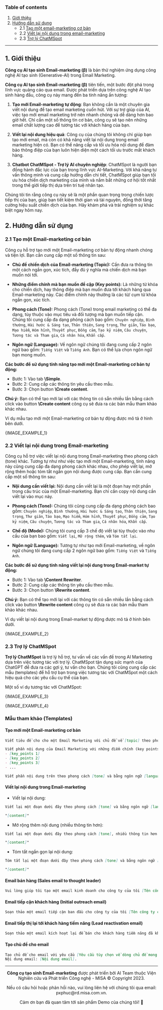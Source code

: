 ### Table of contents

1. [Giới thiệu](#introduction)
2. [Hướng dẫn sử dụng](#how_to_use)
    - 2.1  [Tạo một email-marketing cơ bản](#simple)
    - 2.2  [Viết lại nội dung trong email-marketing](#content_rewriting)
    - 2.3  [Trợ lý ChatMSpot](#assistant)
---

## <a name='introduction'></a> 1. Giới thiệu

**Công cụ AI tạo sinh Email-marketing (β)** là bản thử nghiệm ứng dụng công nghệ AI tạo sinh (Generative-AI) trong 
Email Marketing. 

**Công cụ AI tạo sinh Email-marketing (β)** tiên tiến, một bước đột phá trong lĩnh vực quảng cáo qua email. 
Được phát triển dựa trên công nghệ AI tạo sinh hàng đầu, công cụ này mang đến ba tính năng ấn tượng:

1. **Tạo mới Email-marketing tự động**: Bạn không cần là một chuyên gia viết nội dung để tạo email marketing cuốn hút. 
Với sự trợ giúp của AI, việc tạo mới email marketing trở nên nhanh chóng và dễ dàng hơn bao giờ hết. Chỉ cần một số 
thông tin cơ bản, công cụ sẽ tạo nên những email chất lượng cao để tương tác với khách hàng của bạn.

2. **Viết lại nội dung hiệu quả**: Công cụ của chúng tôi không chỉ giúp bạn tạo mới email, mà còn có khả năng viết lại nội 
dung trong email marketing hiện có. Bạn có thể nâng cấp và tối ưu hóa nội dung để đảm bảo thông điệp của bạn luôn hiện 
diện một cách tối ưu trước mắt khách hàng.

3. **Chatbot ChatMSpot - Trợ lý AI chuyên nghiệp**: ChatMSpot là người bạn đồng hành đắc lực của bạn trong lĩnh vực 
AI-Marketing. Với khả năng tư vấn thông minh và cung cấp hướng dẫn chi tiết, ChatMSpot giúp bạn tối ưu hóa chiến dịch 
marketing của mình và nắm bắt những cơ hội tốt nhất trong thế giới tiếp thị dựa trên trí tuệ nhân tạo.

Chúng tôi tin rằng công cụ này sẽ là một phần quan trọng trong chiến lược tiếp thị của bạn, giúp bạn 
tiết kiệm thời gian và tài nguyên, đồng thời tăng cường hiệu suất chiến dịch của bạn. Hãy khám phá và trải nghiệm sự 
khác biệt ngay hôm nay.

## <a name='how_to_use'></a> 2. Hướng dẫn sử dụng

### <a name='simple'></a> 2.1 Tạo một Email-marketing cơ bản

Công cụ hỗ trợ tạo mới một Email-marketing cơ bản tự động nhanh chóng và tiện lợi. Bạn cần cung cấp một số thông tin sau:

- **Chủ đề chiến dịch của Email-marketing (Topic):** Cần đưa ra thông tin một cách ngắn gọn, xúc tích, đầy đủ ý nghĩa mà chiến dịch 
mà bạn muốn nói tới.

-  **Những điểm chính mà bạn muốn đề cập (Key points):** Là những từ khóa cho chiến dịch, hay thông điệp mà bạn muốn đưa
tới khách hàng qua Email-marketing này. Các điểm chính này thường là các từ/ cụm từ khóa ngắn gọn, xúc tích.

- **Phong cách (Tone):** Phong cách (Tone) trong email marketing có thể đa dạng, tùy thuộc vào mục tiêu và đối tượng mà 
bạn muốn tiếp cận. Chúng tôi cung cấp đa dạng phóng cách bao gồm: `Chuyên nghiệp`, `Bình thường`, `Hài hước & Sáng tạo`, 
`Thân thiện`, `Sang trọng`, `Thư giãn`, `Táo bạo`, `Mạo hiểm`, `Hóm hỉnh`, `Thuyết phục`, `Đồng cảm`, `Tạo kỷ niệm`, 
`Câu chuyện`, `Tương tác và Tham gia`, `Cá nhân hóa`, `Khẩn cấp`.

- **Ngôn ngữ (Language):** Về ngôn ngữ chúng tôi đang cung cấp 2 ngôn ngữ bao gồm: `Tiếng Việt` và `Tiếng Anh`. Bạn có 
thể lựa chọn ngôn ngữ bạn mong muốn.

**Các bước để sử dụng tính năng tạo mới một Email-marketing cơ bản tự động:**

- Bước 1: Vào tab **\Simple**.
- Bước 2: Cung cấp các thông tin yêu cầu theo mẫu.
- Bước 3: Chọn button **\Create content**.

**Chú ý:** Bạn có thể tạo mới lại với các thông tin có sẵn nhiều lần bằng cách click vào button **\Create content** công 
cụ sẽ đưa ra các bản mẫu tham khảo khác nhau.

Ví dụ mẫu tạo mới một Email-marketing cơ bản tự động được mô tả ở hình bên dưới.

{IMAGE_EXAMPLE_1}


### <a name='content_rewriting'></a> 2.2 Viết lại nội dung trong Email-marketing

Công cụ hỗ trợ việc viết lại nội dung trong Email-marketing theo phong cách (tone) khác. Tương tự như như việc tạo mới một 
Email-marketing, tính năng này cũng cung cấp đa dạng phong cách khác nhau, cho phép viết lại, mở rộng thêm hoặc tóm tắt 
ngắn gọn nội dung được cung cấp. Bạn cần cung cấp một số thông tin sau:

- **Nội dung cần viết lại:** Nội dung cần viết lại là một đoạn hay một phần trong cấu trúc của một Email-marketing. Bạn 
chỉ cần copy nội dung cần viết lại vào mục này.

- **Phong cách (Tone):** Chúng tôi cũng cung cấp đa dạng phóng cách bao gồm: `Chuyên nghiệp`, `Bình thường`, `Hài hước & Sáng tạo`, 
`Thân thiện`, `Sang trọng`, `Thư giãn`, `Táo bạo`, `Mạo hiểm`, `Hóm hỉnh`, `Thuyết phục`, `Đồng cảm`, `Tạo kỷ niệm`, 
`Câu chuyện`, `Tương tác và Tham gia`, `Cá nhân hóa`, `Khẩn cấp`. 

- **Chế độ (Mode):** Chúng tôi cung cấp 3 chế độ viết lại tùy thuộc vào nhu cầu của bạn bao gồm: `Viết lại`, `Mở rộng thêm`,
và `Tóm tắt lại`.

- **Ngôn ngữ (Language):** Tương tự như tạo mới Email-marketing, về ngôn ngữ chúng tôi đang cung cấp 2 ngôn ngữ bao 
gồm: `Tiếng Việt` và `Tiếng Anh`.

**Các bước để sử dụng tính năng viết lại nội dung trong Email-market tự động:**

- Bước 1: Vào tab **\Content Rewriter**.
- Bước 2: Cung cấp các thông tin yêu cầu theo mẫu.
- Bước 3: Chọn button **\Rewrite content**.

**Chú ý:** Bạn có thể tạo mới lại với các thông tin có sẵn nhiều lần bằng cách click vào button **\Rewrite content** công 
cụ sẽ đưa ra các bản mẫu tham khảo khác nhau.

Ví dụ viết lại nội dung trong Email-market tự động được mô tả ở hình bên dưới.

{IMAGE_EXAMPLE_2}

### <a name='assistant'></a> 2.3 Trợ lý ChatMSpot

**Trợ lý ChatMSpot** là trợ lý hỗ trợ, tư vấn về các vấn đề trong AI Marketing dựa trên việc tương tác với trợ lý. 
ChatMSpot tận dụng sức mạnh của ChatGPT để đưa ra các gợi ý, tư vấn cho bạn. Chúng tôi cũng cung cấp các mẫu (templates) 
để hỗ trợ bạn trong việc tương tác với ChatMSpot một cách hiệu quả cho các yêu cầu cụ thể của bạn.

Một số ví dụ tương tác với ChatMSpot:

{IMAGE_EXAMPLE_3}

{IMAGE_EXAMPLE_4}

### Mẫu tham khảo (Templates)


#### Tạo mới một Email-marketing cơ bản

```markdown
Viết tiêu đề cho cho một Email Marketing với chủ đề về [topic] theo phong cách viết: [tone] và bằng ngôn ngữ: [language].
```

```markdown
Viết phần nội dung của Email Marketing với những điểm chính (key points) như sau:
- [key_points 1]
- [key_points 2]
- [key_points 3]
- ...

Viết phần nội dung trên theo phong cách [tone] và bằng ngôn ngữ [language].
```

#### Viết lại nội dung trong Email-marketing

- Viết lại nội dung:
```markdown
Viết lại một đoạn dưới đây theo phong cách [tone] và bằng ngôn ngữ [language]:

"[content]"
```

- Mở rộng thêm nội dung (nhiều thông tin hơn):
```markdown
Viết lại một đoạn dưới đây theo phong cách [tone], nhiều thông tin hơn và bằng ngôn ngữ [language]:

"[content]"
```

- Tóm tắt ngắn gọn lại nội dung:
```markdown
Tóm tắt lại một đoạn dưới đây theo phong cách [tone] và bằng ngôn ngữ [language]:

"[content]"
```

#### Email bán hàng (Sales email to thought leader)

```markdown
Vui lòng giúp tôi tạo một email kinh doanh cho công ty của tôi [Tên công ty của bạn]. Tôi đang gửi email này đến [Tên khách hàng tiềm năng], người mà tôi muốn bán sản phẩm của mình. Sản phẩm tôi đang bán là Tên và mô tả sản phẩm. Tôi muốn email này được cá nhân hóa dựa trên nội dung họ đã chia sẻ công khai vào [Ngày họ đã chia sẻ nội dung]. Nội dung họ đã chia sẻ là: [Nội dung được chia sẻ của khách hàng tiềm năng].
```

#### Email tiếp cận khách hàng (Initial outreach email)
```markdown
Soạn thảo một email tiếp cận ban đầu cho công ty của tôi [Tên công ty của bạn] đến [Khách hàng mục tiêu] đang gặp khó khăn với [Mô tả vấn đề của đối tượng mục tiêu] để giới thiệu họ với sản phẩm/Dịch vụ [Tên sản phẩm/ dịch vụ] của chúng tôi. Kết thúc bằng lời kêu gọi hành động cho khách hàng tiềm năng tới [Lời kêu gọi hành động].
```

#### Email tiếp thị lại tới khách hàng tiềm năng (Lead reactivation email)
```markdown
Soạn thảo một email kích hoạt lại để bán cho khách hàng tiềm năng đã không còn quan tâm với nội dung hấp dẫn và thuyết phục . Lần cuối cùng tôi nhận được phản hồi từ họ là [Ngày cuối cùng bạn nhận được phản hồi từ khách hàng tiềm năng] và trước đó họ đã quan tâm đến việc mua [Tên sản phẩm hoặc Mô tả]. Email nên bắt đầu bằng dòng chủ đề hấp dẫn và gợi lại sự quan tâm trước đây của họ.
```

#### Tạo chủ đề cho email
```markdown
Tạo chủ đề cho email với yêu cầu [Yêu cầu tùy chọn về dòng chủ đề mong muốn của bạn]: 
Nội dung email: [Nội dung email].
```

--- 

<p style="text-align: center;"><b>Công cụ tạo sinh Email-marketing</b> được phát triển bởi AI Team thuộc Viện Nghiên 
cứu và Phát triển Công nghệ - MISA © Copyright 2023.</p>

<p style="text-align: center;">Nếu có câu hỏi hoặc phản hồi nào, vui lòng liên hệ với chúng tôi qua email: 
pxphuc@rd.misa.com.vn.</p>

<p style="text-align: center;">Cảm ơn bạn đã quan tâm tới sản phẩm Demo của chúng tôi! 🤗</p>